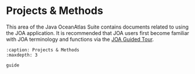 # Projects & Methods

This area of the Java OceanAtlas Suite contains documents related to using the JOA application.
It is recommended that JOA users first become familiar with JOA terminology and functions via the [JOA Guided Tour](../../joa/guided_tour/basic_features.md).

```{toctree}
:caption: Projects & Methods
:maxdepth: 3

guide
```